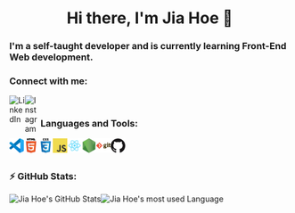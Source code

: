 <h1 align="center"> Hi there, I'm Jia Hoe 👋


### I'm a self-taught developer and is currently learning Front-End Web development.

### Connect with me:

[<img align="left" alt="LinkedIn" width="28px" src="https://cdn.jsdelivr.net/npm/simple-icons@v3/icons/linkedin.svg" color="purple"/>][linkedin]
[<img align="left" alt="Instagram" width="28px" src="https://cdn.jsdelivr.net/npm/simple-icons@v3/icons/instagram.svg" />][instagram]

<br />

### Languages and Tools:

<img align="left" alt="Visual Studio Code" width="26px" src="https://raw.githubusercontent.com/github/explore/80688e429a7d4ef2fca1e82350fe8e3517d3494d/topics/visual-studio-code/visual-studio-code.png" />
<img align="left" alt="HTML5" width="26px" src="https://raw.githubusercontent.com/github/explore/80688e429a7d4ef2fca1e82350fe8e3517d3494d/topics/html/html.png" />
<img align="left" alt="CSS3" width="26px" src="https://raw.githubusercontent.com/github/explore/80688e429a7d4ef2fca1e82350fe8e3517d3494d/topics/css/css.png" />
<img align="left" alt="JavaScript" width="26px" src="https://raw.githubusercontent.com/github/explore/80688e429a7d4ef2fca1e82350fe8e3517d3494d/topics/javascript/javascript.png" />
<img align="left" alt="React" width="26px" src="https://raw.githubusercontent.com/github/explore/80688e429a7d4ef2fca1e82350fe8e3517d3494d/topics/react/react.png" />
<img align="left" alt="Node.js" width="26px" src="https://raw.githubusercontent.com/github/explore/80688e429a7d4ef2fca1e82350fe8e3517d3494d/topics/nodejs/nodejs.png" />
<img align="left" alt="Git" width="26px" src="https://raw.githubusercontent.com/github/explore/80688e429a7d4ef2fca1e82350fe8e3517d3494d/topics/git/git.png" />
<img align="left" alt="GitHub" width="26px" src="https://raw.githubusercontent.com/github/explore/78df643247d429f6cc873026c0622819ad797942/topics/github/github.png" />

<br />
<br />



### :zap: GitHub Stats:

<img align="left" alt="Jia Hoe's GitHub Stats" src="https://github-readme-stats.vercel.app/api?username=mrjiahoe&show_icons=true&hide_border=true&theme=dark" />
<img align="left" alt="Jia Hoe's most used Language" src="https://github-readme-stats.vercel.app/api/top-langs/?username=mrjiahoe&hide_border=true&theme=dark" />





[instagram]: https://www.instagram.com/jiahoe/
[linkedin]: https://www.linkedin.com/in/jia-hoe-chong/
